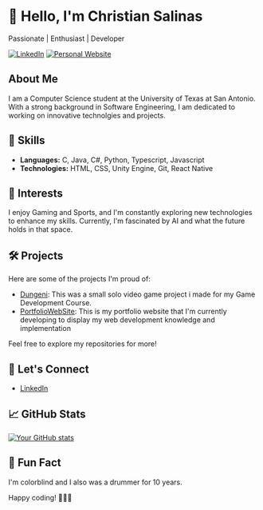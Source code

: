 # 👋 Hello, I'm Christian Salinas

Passionate | Enthusiast | Developer

[![LinkedIn](https://img.shields.io/badge/LinkedIn-Connect-blue)](https://www.linkedin.com/in/christian--salinas/)
[![Personal Website](https://img.shields.io/badge/Personal-Website-purple)](https://www.csalinasdev.design/)

## About Me

I am a Computer Science student at the University of Texas at San Antonio. With a strong background in Software Engineering, I am dedicated to working on innovative technolgies and projects.

## 🚀 Skills

- **Languages:** C, Java, C#, Python, Typescript, Javascript
- **Technologies:** HTML, CSS, Unity Engine, Git, React Native

## 🌱 Interests

I enjoy Gaming and Sports, and I'm constantly exploring new technologies to enhance my skills. Currently, I'm fascinated by AI and what the future holds in that space.

## 🛠️ Projects

Here are some of the projects I'm proud of:

- [Dungeni](https://github.com/ChristianSalinas722/Dungeni): This was a small solo video game project i made for my Game Development Course.
- [PortfolioWebSite](https://www.csalinasdev.design/): This is my portfolio website that I'm currently developing to display my web development knowledge and implementation 

Feel free to explore my repositories for more!

## 🤝 Let's Connect

- [LinkedIn](https://www.linkedin.com/in/christian--salinas/)


## 📈 GitHub Stats

[![Your GitHub stats](https://github-readme-stats.vercel.app/api?username=ChristianSalinas722&show_icons=true&hide=contribs,prs)](https://github.com/ChristianSalinas722)

## 🎉 Fun Fact

I'm colorblind and I also was a drummer for 10 years.

Happy coding! 👨‍💻✨
